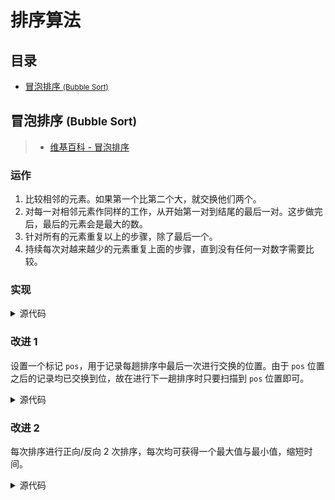 # 排序算法

## 目录

* [冒泡排序 <small>(Bubble Sort)</small>](#冒泡排序-bubble-sort)

## 冒泡排序 <small>(Bubble Sort)</small>

> * [维基百科 - 冒泡排序](https://zh.wikipedia.org/wiki/%E5%86%92%E6%B3%A1%E6%8E%92%E5%BA%8F)

### 运作

1. 比较相邻的元素。如果第一个比第二个大，就交换他们两个。
2. 对每一对相邻元素作同样的工作，从开始第一对到结尾的最后一对。这步做完后，最后的元素会是最大的数。
3. 针对所有的元素重复以上的步骤，除了最后一个。
4. 持续每次对越来越少的元素重复上面的步骤，直到没有任何一对数字需要比较。

### 实现

<details>
<summary>源代码</summary>

```js
function bubbleSort(arr) {
  for (let i = 0; i < arr.length; i++) {
    for (let j = i + 1; j < arr.length; j++) {
      if (arr[i] > arr[j]) {
        const tmp = arr[i];
        arr[i] = arr[j];
        arr[j] = tmp;
      }
    }
  }

  return arr;
}

// [ -427, -31, 15, 213, 233, 10086, 5201314 ]
bubbleSort([233, 10086, -31, 15, 213, 5201314, -427]);
```
</details>

### 改进 1

设置一个标记 `pos`，用于记录每趟排序中最后一次进行交换的位置。由于 `pos` 位置之后的记录均已交换到位，故在进行下一趟排序时只要扫描到 `pos` 位置即可。

<details>
<summary>源代码</summary>

```js
function bubbleSort(arr) {
  let i = arr.length - 1;

  while (i > 0) {
    let pos = 0;

    for (let j = 0; j < i; j++) {
      if (arr[j] > arr[j + 1]) {
        let tmp = arr[j];

        arr[j] = arr[j + 1];
        arr[j + 1] = tmp;
        pos = j;
      }
    }

    i = pos;
  }

  return arr;
}

// [ -427, -31, 15, 213, 233, 10086, 5201314 ]
bubbleSort([233, 10086, -31, 15, 213, 5201314, -427]);
```
</details>

### 改进 2

每次排序进行正向/反向 2 次排序，每次均可获得一个最大值与最小值，缩短时间。

<details>
<summary>源代码</summary>

```js
function bubbleSort(arr) {
  let left = 0;
  let right = arr.length - 1;

  while (left < right) {
    for (let i = left; i < right; i++) {
      if (arr[i] > arr[i + 1]) {
        const tmp = arr[i];

        arr[i] = arr[i + 1];
        arr[i + 1] = tmp;
      }
    }

    right--;

    for (let i = right; i > left; i--) {
      if (arr[i] < arr[i - 1]) {
        const tmp = arr[i];

        arr[i] = arr[i - 1];
        arr[i - 1] = tmp;
      }
    }

    left++;
  }

  return arr;
}

// [ -427, -31, 15, 213, 233, 10086, 5201314 ]
bubbleSort([233, 10086, -31, 15, 213, 5201314, -427]);
```
</details>